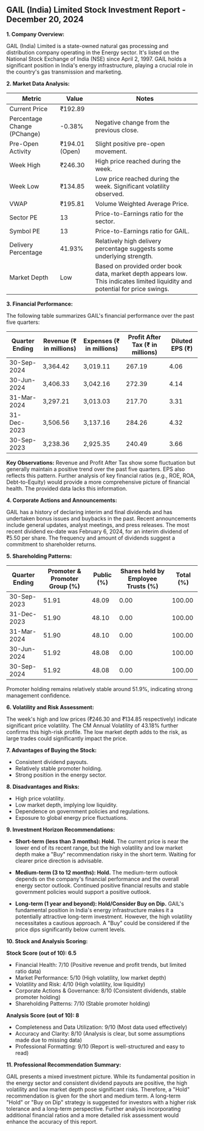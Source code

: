 ## GAIL (India) Limited Stock Investment Report - December 20, 2024

**1. Company Overview:**

GAIL (India) Limited is a state-owned natural gas processing and distribution company operating in the Energy sector.  It's listed on the National Stock Exchange of India (NSE) since April 2, 1997. GAIL holds a significant position in India's energy infrastructure, playing a crucial role in the country's gas transmission and marketing.

**2. Market Data Analysis:**

| Metric                     | Value          | Notes                                                              |
|-----------------------------|-----------------|----------------------------------------------------------------------|
| Current Price               | ₹192.89         |                                                                      |
| Percentage Change (PChange) | -0.38%          | Negative change from the previous close.                             |
| Pre-Open Activity          | ₹194.01 (Open)  |  Slight positive pre-open movement.                                  |
| Week High                    | ₹246.30         | High price reached during the week.                                  |
| Week Low                     | ₹134.85         | Low price reached during the week.  Significant volatility observed. |
| VWAP                        | ₹195.81         | Volume Weighted Average Price.                                        |
| Sector PE                   | 13              | Price-to-Earnings ratio for the sector.                             |
| Symbol PE                   | 13              | Price-to-Earnings ratio for GAIL.                                   |
| Delivery Percentage         | 41.93%          | Relatively high delivery percentage suggests some underlying strength. |
| Market Depth                | Low              | Based on provided order book data, market depth appears low. This indicates limited liquidity and potential for price swings. |


**3. Financial Performance:**

The following table summarizes GAIL's financial performance over the past five quarters:

| Quarter Ending      | Revenue (₹ in millions) | Expenses (₹ in millions) | Profit After Tax (₹ in millions) | Diluted EPS (₹) |
|----------------------|--------------------------|--------------------------|---------------------------------|-----------------|
| 30-Sep-2024          | 3,364.42                 | 3,019.11                 | 267.19                             | 4.06            |
| 30-Jun-2024          | 3,406.33                 | 3,042.16                 | 272.39                             | 4.14            |
| 31-Mar-2024          | 3,297.21                 | 3,013.03                 | 217.70                             | 3.31            |
| 31-Dec-2023          | 3,506.56                 | 3,137.16                 | 284.26                             | 4.32            |
| 30-Sep-2023          | 3,238.36                 | 2,925.35                 | 240.49                             | 3.66            |

**Key Observations:** Revenue and Profit After Tax show some fluctuation but generally maintain a positive trend over the past five quarters.  EPS also reflects this pattern.  Further analysis of key financial ratios (e.g., ROE, ROA, Debt-to-Equity) would provide a more comprehensive picture of financial health.  The provided data lacks this information.

**4. Corporate Actions and Announcements:**

GAIL has a history of declaring interim and final dividends and has undertaken bonus issues and buybacks in the past.  Recent announcements include general updates, analyst meetings, and press releases.  The most recent dividend ex-date was February 6, 2024, for an interim dividend of ₹5.50 per share.  The frequency and amount of dividends suggest a commitment to shareholder returns.

**5. Shareholding Patterns:**

| Quarter Ending | Promoter & Promoter Group (%) | Public (%) | Shares held by Employee Trusts (%) | Total (%) |
|-----------------|-----------------------------|------------|---------------------------------|-----------|
| 30-Sep-2023     | 51.91                        | 48.09      | 0.00                             | 100.00     |
| 31-Dec-2023     | 51.90                        | 48.10      | 0.00                             | 100.00     |
| 31-Mar-2024     | 51.90                        | 48.10      | 0.00                             | 100.00     |
| 30-Jun-2024     | 51.92                        | 48.08      | 0.00                             | 100.00     |
| 30-Sep-2024     | 51.92                        | 48.08      | 0.00                             | 100.00     |

Promoter holding remains relatively stable around 51.9%, indicating strong management confidence.

**6. Volatility and Risk Assessment:**

The week's high and low prices (₹246.30 and ₹134.85 respectively) indicate significant price volatility. The CM Annual Volatility of 43.18% further confirms this high-risk profile.  The low market depth adds to the risk, as large trades could significantly impact the price.

**7. Advantages of Buying the Stock:**

* Consistent dividend payouts.
* Relatively stable promoter holding.
* Strong position in the energy sector.

**8. Disadvantages and Risks:**

* High price volatility.
* Low market depth, implying low liquidity.
* Dependence on government policies and regulations.
* Exposure to global energy price fluctuations.

**9. Investment Horizon Recommendations:**

* **Short-term (less than 3 months): Hold.** The current price is near the lower end of its recent range, but the high volatility and low market depth make a "Buy" recommendation risky in the short term.  Waiting for clearer price direction is advisable.

* **Medium-term (3 to 12 months): Hold.**  The medium-term outlook depends on the company's financial performance and the overall energy sector outlook.  Continued positive financial results and stable government policies would support a positive outlook.

* **Long-term (1 year and beyond): Hold/Consider Buy on Dip.** GAIL's fundamental position in India's energy infrastructure makes it a potentially attractive long-term investment. However, the high volatility necessitates a cautious approach.  A "Buy" could be considered if the price dips significantly below current levels.

**10. Stock and Analysis Scoring:**

**Stock Score (out of 10): 6.5**

* Financial Health: 7/10 (Positive revenue and profit trends, but limited ratio data)
* Market Performance: 5/10 (High volatility, low market depth)
* Volatility and Risk: 4/10 (High volatility, low liquidity)
* Corporate Actions & Governance: 8/10 (Consistent dividends, stable promoter holding)
* Shareholding Patterns: 7/10 (Stable promoter holding)

**Analysis Score (out of 10): 8**

* Completeness and Data Utilization: 9/10 (Most data used effectively)
* Accuracy and Clarity: 8/10 (Analysis is clear, but some assumptions made due to missing data)
* Professional Formatting: 9/10 (Report is well-structured and easy to read)


**11. Professional Recommendation Summary:**

GAIL presents a mixed investment picture. While its fundamental position in the energy sector and consistent dividend payouts are positive, the high volatility and low market depth pose significant risks.  Therefore, a "Hold" recommendation is given for the short and medium term.  A long-term "Hold" or "Buy on Dip" strategy is suggested for investors with a higher risk tolerance and a long-term perspective.  Further analysis incorporating additional financial ratios and a more detailed risk assessment would enhance the accuracy of this report.
